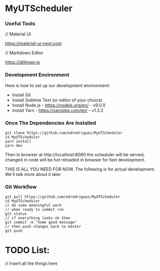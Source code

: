 # MyUTScheduler

### Useful Tools

// Material UI

https://material-ui-next.com

// Markdown Editor

https://dillinger.io

### Development Environment

Here is how to set up our development environment:
* Install Git
* Install Sublime Text (or editor of your choice)
* Install Node.js - https://nodejs.org/en/ - v9.0.0
* Install Yarn - https://yarnpkg.com/en/ - v1.3.2
### Once The Dependencies Are Installed
```
git clone https://github.com/edrodriguez/MyUTScheduler
cd MyUTScheduler
yarn install
yarn dev
```
Then in browser at http://localhost:8080 the scheduler will be served, changed in code
will be hot reloaded in browser for fast development.

THIS IS ALL YOU NEED FOR NOW. The following is for actual development. We'll talk more about it later

### Git Workflow

```
git pull https://github.com/edrodriguez/MyUTScheduler
cd MyUTScheduler
// do some meaningful work
// when ready to commit run
git status
// if everything looks ok then
git commit -m "Some good message"
// then push changes back to master
git push
```

# TODO List:

// insert all the things here
